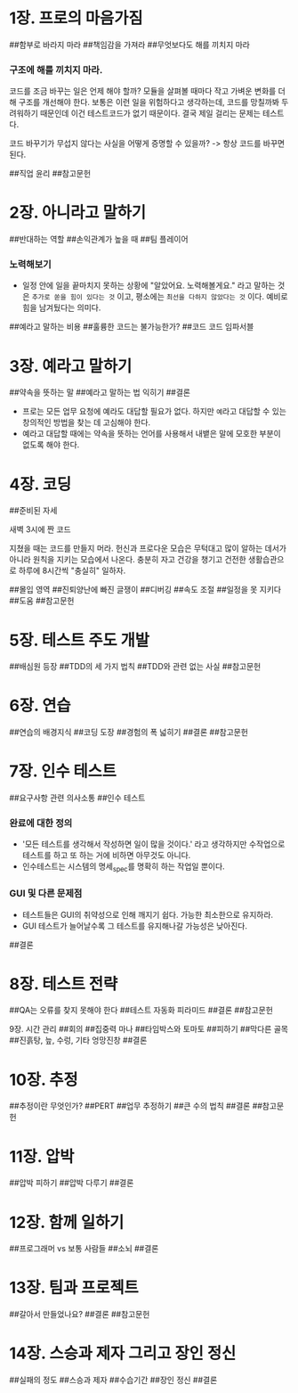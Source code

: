 

# 1장. 프로의 마음가짐

##함부로 바라지 마라
##책임감을 가져라
##무엇보다도 해를 끼치지 마라
### 구조에 해를 끼치지 마라.
코드를 조금 바꾸는 일은 언제 해야 할까?
모듈을 살펴볼 때마다 작고 가벼운 변화를 더해 구조를 개선해야 한다. 보통은 이런 일을 위험하다고 생각하는데, 코드를 망칠까봐 두려워하기 때문인데 이건 테스트코드가 없기 때문이다. 결국 제일 걸리는 문제는 테스트다. 

코드 바꾸기가 무섭지 않다는 사실을 어떻게 증명할 수 있을까? 
-> 항상 코드를 바꾸면 된다.

##직업 윤리
##참고문헌

# 2장. 아니라고 말하기
##반대하는 역할
##손익관계가 높을 때
##팀 플레이어
### 노력해보기
- 일정 안에 일을 끝마치지 못하는 상황에 "알았어요. 노력해볼게요." 라고 말하는 것은 `추가로 쏟을 힘이 있다는 것` 이고, 평소에는 `최선을 다하지 않았다는 것` 이다. 예비로 힘을 남겨뒀다는 의미다.

##예라고 말하는 비용
##훌륭한 코드는 불가능한가?
##코드 코드 임파서블

# 3장. 예라고 말하기
##약속을 뜻하는 말
##예라고 말하는 법 익히기
##결론
- 프로는 모든 업무 요청에 예라도 대답할 필요가 없다. 하지만 `예`라고 대답할 수 있는 창의적인 방법을 찾는 데 고심해야 한다. 
- 예라고 대답할 때에는 약속을 뜻하는 언어를 사용해서 내뱉은 말에 모호한 부분이 없도록 해야 한다.

# 4장. 코딩
##준비된 자세

새벽 3시에 짠 코드 

지쳤을 때는 코드를 만들지 머라. 헌신과 프로다운 모습은 무턱대고 많이 알하는 데서가 아니라 원칙을 지키는 모습에서 나온다. 충분히 자고 건강을 챙기고 건전한 생활습관으로 하루에 8시간씩 "충실히" 일하자.


##몰입 영역
##진퇴양난에 빠진 글쟁이
##디버깅
##속도 조절
##일정을 못 지키다
##도움
##참고문헌

# 5장. 테스트 주도 개발
##배심원 등장
##TDD의 세 가지 법칙
##TDD와 관련 없는 사실
##참고문헌

# 6장. 연습
##연습의 배경지식
##코딩 도장
##경험의 폭 넓히기
##결론
##참고문헌

# 7장. 인수 테스트
##요구사항 관련 의사소통
##인수 테스트
### 완료에 대한 정의
- '모든 테스트를 생각해서 작성하면 일이 많을 것이다.' 라고 생각하지만 수작업으로 테스트를 하고 또 하는 거에 비하면 아무것도 아니다.
- 인수테스트는 시스템의 명세<sub>spec</sub>를 명확히 하는 작업일 뿐이다.

### GUI 및 다른 문제점
- 테스트들은 GUI의 취약성으로 인해 깨지기 쉽다. 가능한 최소한으로 유지하라.
- GUI 테스트가 늘어날수록 그 테스트를 유지해나갈 가능성은 낮아진다.

##결론

# 8장. 테스트 전략
##QA는 오류를 찾지 못해야 한다
##테스트 자동화 피라미드
##결론
##참고문헌

9장. 시간 관리
##회의
##집중력 마나
##타임박스와 토마토
##피하기
##막다른 골목
##진흙탕, 늪, 수렁, 기타 엉망진창
##결론

# 10장. 추정
##추정이란 무엇인가?
##PERT
##업무 추정하기
##큰 수의 법칙
##결론
##참고문헌

# 11장. 압박
##압박 피하기
##압박 다루기
##결론

# 12장. 함께 일하기
##프로그래머 vs 보통 사람들
##소뇌
##결론

# 13장. 팀과 프로젝트
##갈아서 만들었나요?
##결론
##참고문헌

# 14장. 스승과 제자 그리고 장인 정신
##실패의 정도
##스승과 제자
##수습기간
##장인 정신
##결론

